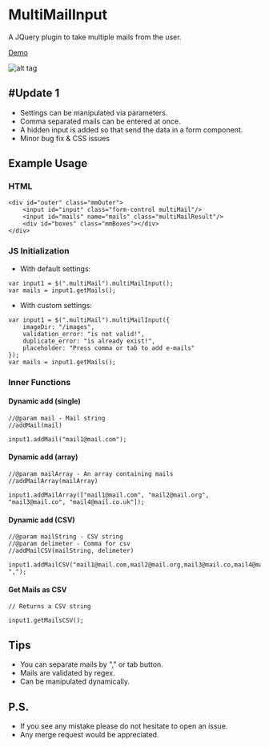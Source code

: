 # MultiMailInput

A JQuery plugin to take multiple mails from the user.

[Demo](http://www.berenceylan.com/multiMailInput)


![alt tag](http://image.prntscr.com/image/9a4d78e7d4e44c6cabff704c4524b542.png)

## #Update 1

* Settings can be manipulated via parameters.
* Comma separated mails can be entered at once. 
* A hidden input is added so that send the data in a form component.
* Minor bug fix & CSS issues

## Example Usage

### HTML

```
<div id="outer" class="mmOuter">
	<input id="input" class="form-control multiMail"/>
	<input id="mails" name="mails" class="multiMailResult"/>
	<div id="boxes" class="mmBoxes"></div>
</div>
```

### JS Initialization

* With default settings:
```
var input1 = $(".multiMail").multiMailInput();
var mails = input1.getMails();
```

* With custom settings:
```
var input1 = $(".multiMail").multiMailInput({
	imageDir: "/images",
	validation_error: "is not valid!",
	duplicate_error: "is already exist!",
	placeholder: "Press comma or tab to add e-mails"
});
var mails = input1.getMails();
```

### Inner Functions

#### Dynamic add (single)

```
//@param mail - Mail string
//addMail(mail)

input1.addMail("mail1@mail.com");
```

#### Dynamic add (array)

```
//@param mailArray - An array containing mails
//addMailArray(mailArray)

input1.addMailArray(["mail1@mail.com", "mail2@mail.org", "mail3@mail.co", "mail4@mail.co.uk"]);
```

#### Dynamic add (CSV)

```
//@param mailString - CSV string 
//@param delimeter - Comma for csv 
//addMailCSV(mailString, delimeter)

input1.addMailCSV("mail1@mail.com,mail2@mail.org,mail3@mail.co,mail4@mail.co.uk", ",");
```

#### Get Mails as CSV

```
// Returns a CSV string

input1.getMailsCSV();
```

## Tips

* You can separate mails by "," or tab button.
* Mails are validated by regex.
* Can be manipulated dynamically.

## P.S.

* If you see any mistake please do not hesitate to open an issue. 
* Any merge request would be appreciated.
